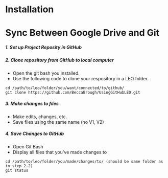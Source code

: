 # Installation

# Sync Between Google Drive and Git

##### 1. Set up Project Reposity in GitHub  
##### 2. Clone repository from GitHub to local computer
- Open the git bash you installed. 
- Use the following code to clone your respository in a LEO folder. 
```
cd /path/to/leo/folder/you/want/connected/to/github/
git clone https://github.com/BeccaBrough/UsingGitHubLEO.git
```

##### 3. Make changes to files 
- Make edits, changes, etc. 
- Save files using the same name (no V1, V2) 

##### 4. Save Changes to GitHub
- Open Git Bash
- Display all files that you've made changes to
```
cd /path/to/leo/folder/you/made/changes/to/ (should be same folder as in step 2.2)
git status 
```
